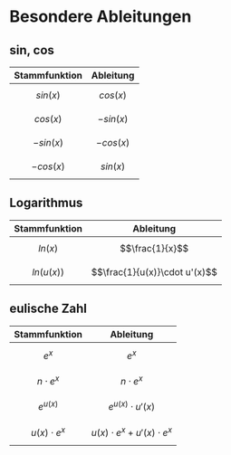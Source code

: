 # Besondere Ableitungen
## sin, cos
|Stammfunktion|Ableitung|
|-|-|
|$$sin(x)$$|$$cos(x)$$|
|$$cos(x)$$|$$-sin(x)$$|
|$$-sin(x)$$|$$-cos(x)$$|
|$$-cos(x)$$|$$sin(x)$$|

## Logarithmus
|Stammfunktion|Ableitung|
|-|-|
|$$ln(x)$$|$$\frac{1}{x}$$|
|$$ln(u(x))$$|$$\frac{1}{u(x)}\cdot u'(x)$$|

## eulische Zahl
|Stammfunktion|Ableitung|
|-|-|
|$$e^x$$|$$e^x$$|
|$$n\cdot e^x$$|$$n\cdot e^x$$|
|$$e^{u(x)}$$|$$e^{u(x)}\cdot u'(x)$$|
|$$u(x)\cdot e^x$$|$$u(x)\cdot e^x + u'(x)\cdot e^x$$|
